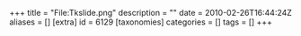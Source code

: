 +++
title = "File:Tkslide.png"
description = ""
date = 2010-02-26T16:44:24Z
aliases = []
[extra]
id = 6129
[taxonomies]
categories = []
tags = []
+++


